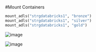 
#Mount Containers

````python
mount_adls("strgdatabricks1", "bronze")
mount_adls("strgdatabricks1", "silver")
mount_adls("strgdatabricks1", "gold")
````
![image](https://github.com/user-attachments/assets/1e16b51a-3589-4e52-bf4e-2431f82e3399)


![image](https://github.com/user-attachments/assets/0f25029e-9ff2-4515-b94b-f8a1b56e2cb7)



